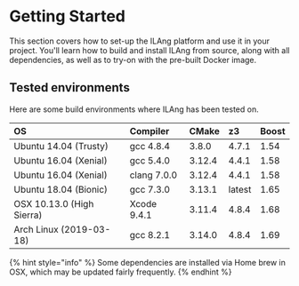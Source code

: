 # Getting Started

This section covers how to set-up the ILAng platform and use it in your project. You'll learn how to build and install ILAng from source, along with all dependencies, as well as to try-on with the pre-built Docker image.

## Tested environments

Here are some build environments where ILAng has been tested on.

| OS | Compiler | CMake | z3 | Boost |
| :--- | :--- | :--- | :--- | :--- |
| Ubuntu 14.04 \(Trusty\) | gcc 4.8.4 | 3.8.0 | 4.7.1 | 1.54 |
| Ubuntu 16.04 \(Xenial\) | gcc 5.4.0 | 3.12.4 | 4.4.1 | 1.58 |
| Ubuntu 16.04 \(Xenial\) | clang 7.0.0 | 3.12.4 | 4.4.1 | 1.58 |
| Ubuntu 18.04 \(Bionic\) | gcc 7.3.0 | 3.13.1 | latest | 1.65 |
| OSX 10.13.0 \(High Sierra\) | Xcode 9.4.1 | 3.11.4 | 4.8.4 | 1.68 |
| Arch Linux \(2019-03-18\) | gcc 8.2.1 | 3.14.0 | 4.8.4 | 1.69 |

{% hint style="info" %}
Some dependencies are installed via Home brew in OSX, which may be updated fairly frequently.
{% endhint %}

